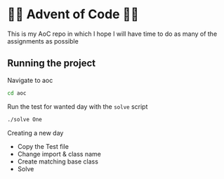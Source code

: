 # 🎄🎄 Advent of Code 🎄🎄

This is my AoC repo in which I hope I will have time to do as many of the assignments as possible

## Running the project

Navigate to aoc

```bash
cd aoc
```

Run the test for wanted day with the `solve` script

```bash
./solve One
```

Creating a new day

- Copy the Test file
- Change import & class name
- Create matching base class
- Solve
